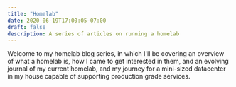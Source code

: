 ```yaml
---
title: "Homelab"
date: 2020-06-19T17:00:05-07:00
draft: false
description: A series of articles on running a homelab
---
```


Welcome to my homelab blog series, in which I'll be covering  an overview of what a homelab is, how I came to get interested in them, and an evolving journal of my current homelab, and my journey for a mini-sized datacenter in my house capable of supporting production grade services.